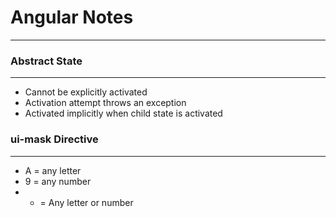 # Angular Notes
--- 

### Abstract State
---

- Cannot be explicitly activated
- Activation attempt throws an exception
- Activated implicitly when child state is activated 

### ui-mask Directive
---

- A = any letter
- 9 = any number
- * = Any letter or number 